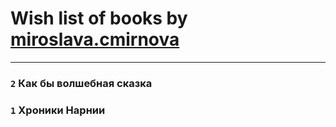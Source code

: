 # Wish list of books by [miroslava.cmirnova](http://vk.com/id231305029)
---

### `2` Как бы волшебная сказка

### `1` Хроники Нарнии

